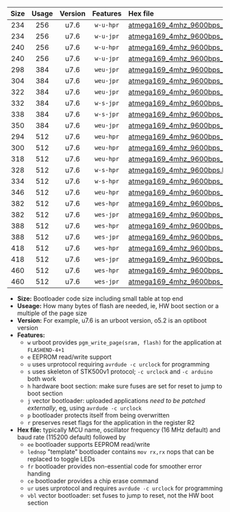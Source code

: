 |Size|Usage|Version|Features|Hex file|
|:-:|:-:|:-:|:-:|:--|
|234|256|u7.6|`w-u-hpr`|[atmega169_4mhz_9600bps_ur.hex](https://raw.githubusercontent.com/stefanrueger/urboot/main/atmega169_4mhz_9600bps_ur.hex)|
|234|256|u7.6|`w-u-jpr`|[atmega169_4mhz_9600bps_ur_vbl.hex](https://raw.githubusercontent.com/stefanrueger/urboot/main/atmega169_4mhz_9600bps_ur_vbl.hex)|
|240|256|u7.6|`w-u-hpr`|[atmega169_4mhz_9600bps_lednop_ur.hex](https://raw.githubusercontent.com/stefanrueger/urboot/main/atmega169_4mhz_9600bps_lednop_ur.hex)|
|240|256|u7.6|`w-u-jpr`|[atmega169_4mhz_9600bps_lednop_ur_vbl.hex](https://raw.githubusercontent.com/stefanrueger/urboot/main/atmega169_4mhz_9600bps_lednop_ur_vbl.hex)|
|298|384|u7.6|`weu-jpr`|[atmega169_4mhz_9600bps_ee_ur_vbl.hex](https://raw.githubusercontent.com/stefanrueger/urboot/main/atmega169_4mhz_9600bps_ee_ur_vbl.hex)|
|304|384|u7.6|`weu-jpr`|[atmega169_4mhz_9600bps_ee_lednop_ur_vbl.hex](https://raw.githubusercontent.com/stefanrueger/urboot/main/atmega169_4mhz_9600bps_ee_lednop_ur_vbl.hex)|
|322|384|u7.6|`weu-jpr`|[atmega169_4mhz_9600bps_ee_lednop_fr_ur_vbl.hex](https://raw.githubusercontent.com/stefanrueger/urboot/main/atmega169_4mhz_9600bps_ee_lednop_fr_ur_vbl.hex)|
|332|384|u7.6|`w-s-jpr`|[atmega169_4mhz_9600bps_vbl.hex](https://raw.githubusercontent.com/stefanrueger/urboot/main/atmega169_4mhz_9600bps_vbl.hex)|
|338|384|u7.6|`w-s-jpr`|[atmega169_4mhz_9600bps_lednop_vbl.hex](https://raw.githubusercontent.com/stefanrueger/urboot/main/atmega169_4mhz_9600bps_lednop_vbl.hex)|
|350|384|u7.6|`weu-jpr`|[atmega169_4mhz_9600bps_ee_lednop_fr_ce_ur_vbl.hex](https://raw.githubusercontent.com/stefanrueger/urboot/main/atmega169_4mhz_9600bps_ee_lednop_fr_ce_ur_vbl.hex)|
|294|512|u7.6|`weu-hpr`|[atmega169_4mhz_9600bps_ee_ur.hex](https://raw.githubusercontent.com/stefanrueger/urboot/main/atmega169_4mhz_9600bps_ee_ur.hex)|
|300|512|u7.6|`weu-hpr`|[atmega169_4mhz_9600bps_ee_lednop_ur.hex](https://raw.githubusercontent.com/stefanrueger/urboot/main/atmega169_4mhz_9600bps_ee_lednop_ur.hex)|
|318|512|u7.6|`weu-hpr`|[atmega169_4mhz_9600bps_ee_lednop_fr_ur.hex](https://raw.githubusercontent.com/stefanrueger/urboot/main/atmega169_4mhz_9600bps_ee_lednop_fr_ur.hex)|
|328|512|u7.6|`w-s-hpr`|[atmega169_4mhz_9600bps.hex](https://raw.githubusercontent.com/stefanrueger/urboot/main/atmega169_4mhz_9600bps.hex)|
|334|512|u7.6|`w-s-hpr`|[atmega169_4mhz_9600bps_lednop.hex](https://raw.githubusercontent.com/stefanrueger/urboot/main/atmega169_4mhz_9600bps_lednop.hex)|
|346|512|u7.6|`weu-hpr`|[atmega169_4mhz_9600bps_ee_lednop_fr_ce_ur.hex](https://raw.githubusercontent.com/stefanrueger/urboot/main/atmega169_4mhz_9600bps_ee_lednop_fr_ce_ur.hex)|
|382|512|u7.6|`wes-hpr`|[atmega169_4mhz_9600bps_ee.hex](https://raw.githubusercontent.com/stefanrueger/urboot/main/atmega169_4mhz_9600bps_ee.hex)|
|382|512|u7.6|`wes-jpr`|[atmega169_4mhz_9600bps_ee_vbl.hex](https://raw.githubusercontent.com/stefanrueger/urboot/main/atmega169_4mhz_9600bps_ee_vbl.hex)|
|388|512|u7.6|`wes-hpr`|[atmega169_4mhz_9600bps_ee_lednop.hex](https://raw.githubusercontent.com/stefanrueger/urboot/main/atmega169_4mhz_9600bps_ee_lednop.hex)|
|388|512|u7.6|`wes-jpr`|[atmega169_4mhz_9600bps_ee_lednop_vbl.hex](https://raw.githubusercontent.com/stefanrueger/urboot/main/atmega169_4mhz_9600bps_ee_lednop_vbl.hex)|
|418|512|u7.6|`wes-hpr`|[atmega169_4mhz_9600bps_ee_lednop_fr.hex](https://raw.githubusercontent.com/stefanrueger/urboot/main/atmega169_4mhz_9600bps_ee_lednop_fr.hex)|
|418|512|u7.6|`wes-jpr`|[atmega169_4mhz_9600bps_ee_lednop_fr_vbl.hex](https://raw.githubusercontent.com/stefanrueger/urboot/main/atmega169_4mhz_9600bps_ee_lednop_fr_vbl.hex)|
|460|512|u7.6|`wes-hpr`|[atmega169_4mhz_9600bps_ee_lednop_fr_ce.hex](https://raw.githubusercontent.com/stefanrueger/urboot/main/atmega169_4mhz_9600bps_ee_lednop_fr_ce.hex)|
|460|512|u7.6|`wes-jpr`|[atmega169_4mhz_9600bps_ee_lednop_fr_ce_vbl.hex](https://raw.githubusercontent.com/stefanrueger/urboot/main/atmega169_4mhz_9600bps_ee_lednop_fr_ce_vbl.hex)|

- **Size:** Bootloader code size including small table at top end
- **Useage:** How many bytes of flash are needed, ie, HW boot section or a multiple of the page size
- **Version:** For example, u7.6 is an urboot version, o5.2 is an optiboot version
- **Features:**
  + `w` urboot provides `pgm_write_page(sram, flash)` for the application at `FLASHEND-4+1`
  + `e` EEPROM read/write support
  + `u` uses urprotocol requiring `avrdude -c urclock` for programming
  + `s` uses skeleton of STK500v1 protocol; `-c urclock` and `-c arduino` both work
  + `h` hardware boot section: make sure fuses are set for reset to jump to boot section
  + `j` vector bootloader: uploaded applications *need to be patched externally*, eg, using `avrdude -c urclock`
  + `p` bootloader protects itself from being overwritten
  + `r` preserves reset flags for the application in the register R2
- **Hex file:** typically MCU name, oscillator frequency (16 MHz default) and baud rate (115200 default) followed by
  + `ee` bootloader supports EEPROM read/write
  + `lednop` "template" bootloader contains `mov rx,rx` nops that can be replaced to toggle LEDs
  + `fr` bootloader provides non-essential code for smoother error handing
  + `ce` bootloader provides a chip erase command
  + `ur` uses urprotocol and requires `avrdude -c urclock` for programming
  + `vbl` vector bootloader: set fuses to jump to reset, not the HW boot section
